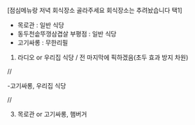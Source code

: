 [점심메뉴랑 저녁 회식장소 골라주세요 회식장소는 추려놨습니다 택1]
- 목로관 : 일반 식당
- 동두천솥뚜껑삼겹살 부평점 : 일반 식당
- 고기싸롱 : 무한리필

1. 라디오 or 우리집 식당 / 전 마지막에 픽하겠음(초두 효과 방지 차원)

//

-고기싸롱, 우리집 식당

// 

3. 목로관 or 고기싸롱, 햄버거

